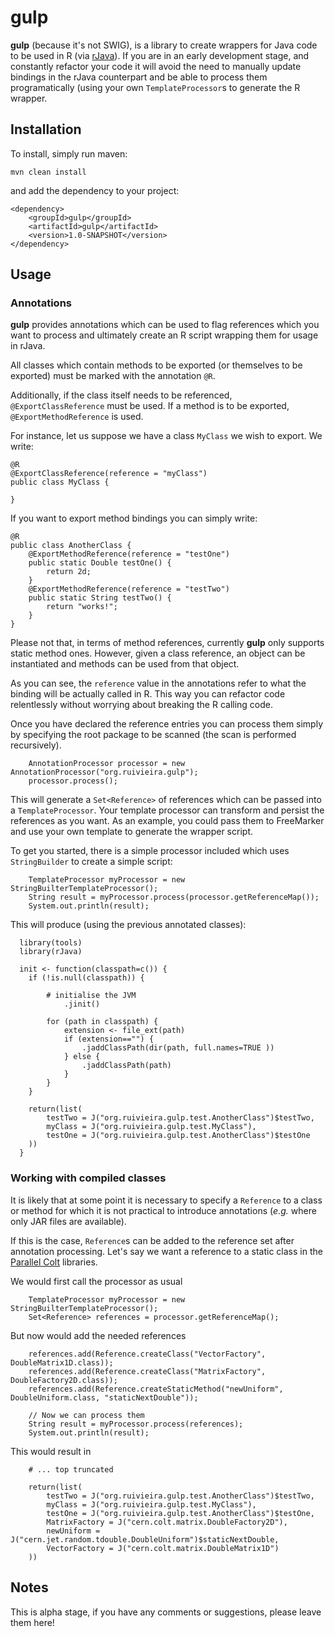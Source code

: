 # gulp

**gulp** (because it's not SWIG), is a library to create wrappers for Java code to be used in R (via [rJava](http://cran.r-project.org/web/packages/rJava/index.html)).
If you are in an early development stage, and constantly refactor your code it will avoid the need to manually update bindings in the rJava counterpart and be able to process them programatically (using your own `TemplateProcessor`s to generate the R wrapper.

## Installation


To install, simply run maven:

    mvn clean install
    
and add the dependency to your project:

    <dependency>
        <groupId>gulp</groupId>
        <artifactId>gulp</artifactId>
        <version>1.0-SNAPSHOT</version>
    </dependency>

## Usage

### Annotations

**gulp** provides annotations which can be used to flag references which you want to process and ultimately create an R
script wrapping them for usage in rJava.

All classes which contain methods to be exported (or themselves to be exported) must be marked with the annotation `@R`.

Additionally, if the class itself needs to be referenced, `@ExportClassReference` must be used.
If a method is to be exported, `@ExportMethodReference` is used.

For instance, let us suppose we have a class `MyClass` we wish to export. We write:

    @R
    @ExportClassReference(reference = "myClass")
    public class MyClass {
    
    }

If you want to export method bindings you can simply write:

    @R
    public class AnotherClass {
        @ExportMethodReference(reference = "testOne")
        public static Double testOne() {
            return 2d;
        }
        @ExportMethodReference(reference = "testTwo")
        public static String testTwo() {
            return "works!";
        }
    }

Please not that, in terms of method references, currently **gulp** only supports static method ones.
However, given a class reference, an object can be instantiated and methods can be used from that object.
    
As you can see, the `reference` value in the annotations refer to what the binding will be actually called in R.
This way you can refactor code relentlessly without worrying about breaking the R calling code.

Once you have declared the reference entries you can process them simply by specifying the root package to be scanned
(the scan is performed recursively).

        AnnotationProcessor processor = new AnnotationProcessor("org.ruivieira.gulp");
        processor.process();
        
This will generate a `Set<Reference>` of references which can be passed into a `TemplateProcessor`.
Your template processor can transform and persist the references as you want.
As an example, you could pass them to FreeMarker and use your own template to generate the wrapper script.

To get you started, there is a simple processor included which uses `StringBuilder` to create a simple script:

        TemplateProcessor myProcessor = new StringBuilterTemplateProcessor();
        String result = myProcessor.process(processor.getReferenceMap());
        System.out.println(result);

This will produce (using the previous annotated classes):

      library(tools)
      library(rJava)
      
      init <- function(classpath=c()) {
      	if (!is.null(classpath)) {
      
      		# initialise the JVM
      			.jinit()
      
      		for (path in classpath) {
      			extension <- file_ext(path)
      			if (extension=="") {
      				.jaddClassPath(dir(path, full.names=TRUE ))
      			} else {
      				.jaddClassPath(path)
      			}
      		}
      	}
      
      	return(list(
      	    testTwo = J("org.ruivieira.gulp.test.AnotherClass")$testTwo,
      	    myClass = J("org.ruivieira.gulp.test.MyClass"),
      	    testOne = J("org.ruivieira.gulp.test.AnotherClass")$testOne
      	))
      }

### Working with compiled classes

It is likely that at some point it is necessary to specify a `Reference` to a class or method for which it is not
practical to introduce annotations (*e.g.* where only JAR files are available).

If this is the case, `Reference`s can be added to the reference set after annotation processing.
Let's say we want a reference to a static class in the [Parallel Colt](http://sourceforge.net/projects/parallelcolt/) libraries.

We would first call the processor as usual

        TemplateProcessor myProcessor = new StringBuilterTemplateProcessor();
        Set<Reference> references = processor.getReferenceMap();

But now would add the needed references

        references.add(Reference.createClass("VectorFactory", DoubleMatrix1D.class));
        references.add(Reference.createClass("MatrixFactory", DoubleFactory2D.class));
        references.add(Reference.createStaticMethod("newUniform", DoubleUniform.class, "staticNextDouble"));

        // Now we can process them
        String result = myProcessor.process(references);
        System.out.println(result);

This would result in

        # ... top truncated

      	return(list(
      	    testTwo = J("org.ruivieira.gulp.test.AnotherClass")$testTwo,
      	    myClass = J("org.ruivieira.gulp.test.MyClass"),
      	    testOne = J("org.ruivieira.gulp.test.AnotherClass")$testOne,
      	    MatrixFactory = J("cern.colt.matrix.DoubleFactory2D"),
            newUniform = J("cern.jet.random.tdouble.DoubleUniform")$staticNextDouble,
            VectorFactory = J("cern.colt.matrix.DoubleMatrix1D")
      	))

## Notes


This is alpha stage, if you have any comments or suggestions, please leave them here!
